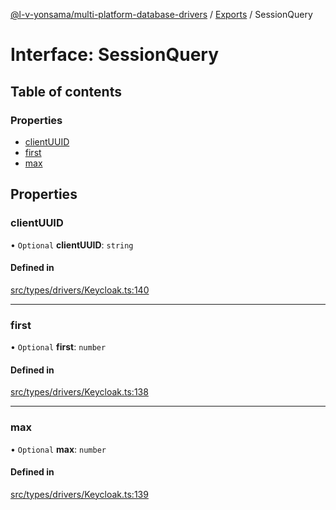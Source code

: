 [@l-v-yonsama/multi-platform-database-drivers](../README.md) / [Exports](../modules.md) / SessionQuery

# Interface: SessionQuery

## Table of contents

### Properties

- [clientUUID](SessionQuery.md#clientuuid)
- [first](SessionQuery.md#first)
- [max](SessionQuery.md#max)

## Properties

### clientUUID

• `Optional` **clientUUID**: `string`

#### Defined in

[src/types/drivers/Keycloak.ts:140](https://github.com/l-v-yonsama/db-drivers/blob/42f137df97a3cc9e753f1ca15a547bb41abc83fa/src/types/drivers/Keycloak.ts#L140)

___

### first

• `Optional` **first**: `number`

#### Defined in

[src/types/drivers/Keycloak.ts:138](https://github.com/l-v-yonsama/db-drivers/blob/42f137df97a3cc9e753f1ca15a547bb41abc83fa/src/types/drivers/Keycloak.ts#L138)

___

### max

• `Optional` **max**: `number`

#### Defined in

[src/types/drivers/Keycloak.ts:139](https://github.com/l-v-yonsama/db-drivers/blob/42f137df97a3cc9e753f1ca15a547bb41abc83fa/src/types/drivers/Keycloak.ts#L139)
